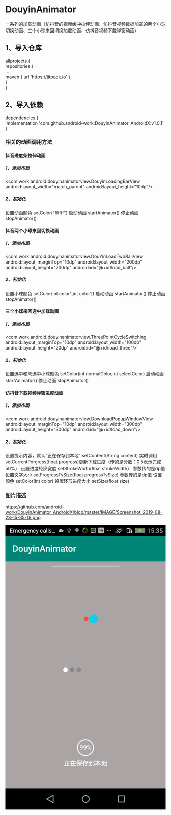 # DouyinAnimator
一系列的加载动画（仿抖音的视频缓冲拉伸动画、仿抖音视频数据加载的两个小球切换动画、三个小球来回切换加载动画、仿抖音视频下载弹窗动画）

## 1、导入仓库<br>
  allprojects {<br>
		repositories {<br>
			...<br>
			maven { url 'https://jitpack.io' }<br>
		}<br>
	}<br>
  
## 2、导入依赖<br>
  dependencies {<br>
	        implementation 'com.github.android-work:DouyinAnimator_AndroidX:v1.0.1'
	}<br>
  
  ### 相关的动画调用方法<br>

   #### 抖音进度条拉伸动画
   ##### 1、添加布局
   <com.work.android.douyinanimatorview.DouyinLoadingBarView
       android:layout_width="match_parent"
       android:layout_height="10dp"/>
   ##### 2、初始化
   设置动画颜色 setColor("ffffff")
     启动动画 startAnimator()
        停止动画 stopAnimator()
           
           
   #### 抖音两个小球来回切换动画
   ##### 1、添加布局
   <com.work.android.douyinanimatorview.DouYinLoadTwoBallView
            android:layout_marginTop="10dp"
            android:layout_width="200dp"
            android:layout_height="200dp"
            android:id="@+id/load_ball"/>
            
   ##### 2、初始化<br>
   设置小球颜色 setColor(int color1,int color2)
          启动动画 startAnimator()
          停止动画 stopAnimator()
    
    
   #### 三个小球来回选中加载动画
   ##### 1、添加布局
   <com.work.android.douyinanimatorview.ThreePointCycleSwitching
              android:layout_marginTop="10dp"
              android:layout_width="100dp"
              android:layout_height="20dp"
              android:id="@+id/load_three"/>
              
   ##### 2、初始化
   设置选中和未选中小球颜色 setColor(int normalColor,int selectColor)
            启动动画 startAnimator()
            停止动画 stopAnimator()
            
            
   #### 仿抖音下载视频弹窗进度动画
   ##### 1、添加布局
   <com.work.android.douyinanimatorview.DownloadPopupWindowView
                android:layout_marginTop="10dp"
                android:layout_width="300dp"
                android:layout_height="300dp"
                android:id="@+id/load_down"/>
               
   ##### 2、初始化
   设置提示内容，默认"正在保存到本地" setContent(String content)
            实时调用setCurrentPorgress(float progress)更新下载进度（传的是分数：0.5表示完成50%）
            设置进度轮廓宽度 setStrokeWidth(float strokeWidth）  参数传的是dp值
            设置文字大小 setProgressTvSize(float progressTvSize) 参数传的是dp值 
            设置颜色 setColor(int color)
            设置环形进度大小 setSize(float size)
	    

   ### 图片描述<br>
   https://github.com/android-work/DouyinAnimator_AndroidX/blob/master/IMAGE/Screenshot_2019-08-23-15-35-18.png
    
   ![图片描述](https://github.com/android-work/DouyinAnimator_AndroidX/blob/master/IMAGE/Screenshot_2019-08-23-15-35-18.png)
